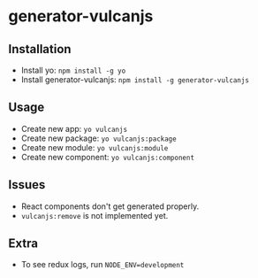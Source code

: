 # generator-vulcanjs

## Installation

- Install yo: `npm install -g yo`
- Install generator-vulcanjs: `npm install -g generator-vulcanjs`

## Usage

- Create new app: `yo vulcanjs`
- Create new package: `yo vulcanjs:package`
- Create new module: `yo vulcanjs:module`
- Create new component: `yo vulcanjs:component`

## Issues

- React components don't get generated properly.
- `vulcanjs:remove` is not implemented yet.

## Extra

- To see redux logs, run `NODE_ENV=development`

